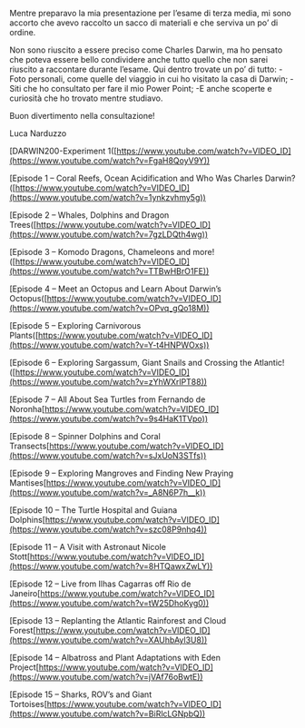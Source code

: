 Mentre preparavo la mia presentazione per l’esame di terza media, mi sono accorto che avevo raccolto un sacco di materiali e che serviva un po’ di ordine.

Non sono riuscito a essere preciso come Charles Darwin, ma ho pensato che poteva essere bello condividere anche tutto quello che non sarei riuscito a raccontare durante l’esame.
Qui dentro trovate un po’ di tutto:
-Foto personali, come quelle del viaggio in cui ho visitato la casa di Darwin;
-Siti che ho consultato per fare il mio Power Point;
-E anche scoperte e curiosità che ho trovato mentre studiavo.

Buon divertimento nella consultazione!

Luca Narduzzo



[DARWIN200-Experiment 1([https://www.youtube.com/watch?v=VIDEO_ID](https://www.youtube.com/watch?v=FgaH8QoyV9Y))




[Episode 1 – Coral Reefs, Ocean Acidification and Who Was Charles Darwin?([https://www.youtube.com/watch?v=VIDEO_ID](https://www.youtube.com/watch?v=1ynkzvhmy5g))

[Episode 2 – Whales, Dolphins and Dragon Trees([https://www.youtube.com/watch?v=VIDEO_ID](https://www.youtube.com/watch?v=7gzLDQth4wg))

[Episode 3 – Komodo Dragons, Chameleons and more!([https://www.youtube.com/watch?v=VIDEO_ID](https://www.youtube.com/watch?v=TTBwHBrO1FE))

[Episode 4 – Meet an Octopus and Learn About Darwin’s Octopus([https://www.youtube.com/watch?v=VIDEO_ID](https://www.youtube.com/watch?v=OPvq_gQo18M))

[Episode 5 – Exploring Carnivorous Plants([https://www.youtube.com/watch?v=VIDEO_ID](https://www.youtube.com/watch?v=Y-t4HNPWOxs))

[Episode 6 – Exploring Sargassum, Giant Snails and Crossing the Atlantic!([https://www.youtube.com/watch?v=VIDEO_ID](https://www.youtube.com/watch?v=zYhWXrlPT88))

[Episode 7 – All About Sea Turtles from Fernando de Noronha[https://www.youtube.com/watch?v=VIDEO_ID](https://www.youtube.com/watch?v=9s4HaK1TVpo))

[Episode 8 – Spinner Dolphins and Coral Transects[https://www.youtube.com/watch?v=VIDEO_ID](https://www.youtube.com/watch?v=sJxUoN3STfs))

[Episode 9 – Exploring Mangroves and Finding New Praying Mantises[https://www.youtube.com/watch?v=VIDEO_ID](https://www.youtube.com/watch?v=_A8N6P7h__k))

[Episode 10 – The Turtle Hospital and Guiana Dolphins[https://www.youtube.com/watch?v=VIDEO_ID](https://www.youtube.com/watch?v=szc08P9nhq4))

[Episode 11 – A Visit with Astronaut Nicole Stott[https://www.youtube.com/watch?v=VIDEO_ID](https://www.youtube.com/watch?v=8HTQawxZwLY))

[Episode 12 – Live from Ilhas Cagarras off Rio de Janeiro[https://www.youtube.com/watch?v=VIDEO_ID](https://www.youtube.com/watch?v=tW25DhoKyg0))

[Episode 13 – Replanting the Atlantic Rainforest and Cloud Forest[https://www.youtube.com/watch?v=VIDEO_ID](https://www.youtube.com/watch?v=XAUhbAyl3U8))

[Episode 14 – Albatross and Plant Adaptations with Eden Project[https://www.youtube.com/watch?v=VIDEO_ID](https://www.youtube.com/watch?v=jVAf76oBwtE))

[Episode 15 – Sharks, ROV’s and Giant Tortoises[https://www.youtube.com/watch?v=VIDEO_ID](https://www.youtube.com/watch?v=BiRlcLGNpbQ))






